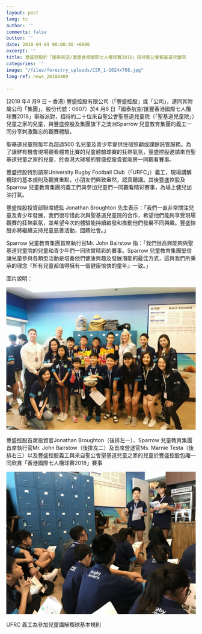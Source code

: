 ```yaml
---
layout: post
lang: tc
author: ''
comments: false
button: ''
date: 2018-04-09 00:00:00 +0800
excerpt: ''
title: 豐盛控股於「國泰航空/匯豐香港國際七人欖球賽2018」招待聖公會聖基道兒童院
categories: ''
image: "/files/forestry_uploads/CSR_1-1024x768.jpg"
lang-ref: news_20180409

---
```

(2018 年4 月9 日 – 香港) 豐盛控股有限公司（「豐盛控股」或「公司」，連同其附屬公司「集團」，股份代號：0607）於4 月6 日「國泰航空/匯豐香港國際七人欖球賽2018」舉辦派對，招待約二十位來自聖公會聖基道兒童院（「聖基道兒童院」）兒童之家的兒童，與豐盛控股及集團旗下之澳洲Sparrow 兒童教育集團的義工一同分享刺激難忘的觀賽體驗。

聖基道兒童院每年為超過500 名兒童及青少年提供住宿照顧或課餘託管服務。為了讓鮮有機會現場觀看體育比賽的兒童體驗球賽的狂熱氣氛，豐盛控股邀請來自聖基道兒童之家的兒童，於香港大球場的豐盛控股貴賓廂房一同觀看賽事。

豐盛控股特別請來University Rugby Football Club（「URFC」）義工，現場講解欖球的基本規則及觀賞重點，小朋友們興致盎然，認真聽講。其後豐盛控股及Sparrow 兒童教育集團的義工們與參加兒童們一同觀看精彩賽事，為場上健兒加油打氣。

豐盛控股投資部聯席總監 Jonathan Broughton 先生表示：「我們一直非常關注兒童及青少年發展，我們很珍惜此次與聖基道兒童院的合作，希望他們能夠享受現場觀賽的狂熱氣氛，並希望今次的體驗能持續啟發和推動他們發展不同興趣。豐盛控股亦將繼續支持兒童慈善活動，回饋社會。」

Sparrow 兒童教育集團首席執行官Mr. John Bairstow 指：「我們很高興能夠與聖基道兒童院的兒童和青少年們一同欣賞精彩的賽事。Sparrow 兒童教育集團堅信讓兒童參與各類型活動是培養他們健康興趣及發展潛能的最佳方式，這與我們所秉承的理念『所有兒童都值得擁有一個健康愉快的童年』一致。」

圖片說明：

![](/files/forestry_uploads/CSR_1-1024x768.jpg)

豐盛控股首席投資官Jonathan Broughton（後排左一）、Sparrow 兒童教育集團首席執行官Mr. John Bairstow（後排左二）及首席營運官Ms. Marnie Testa（後排右三）以及豐盛控股義工與來自聖公會聖基道兒童之家的兒童於豐盛控股包廂一同欣賞「香港國際七人欖球賽2018」賽事

![](/files/forestry_uploads/CSR_2-1024x768.jpg)

UFRC 義工為參加兒童講解欖球基本規則